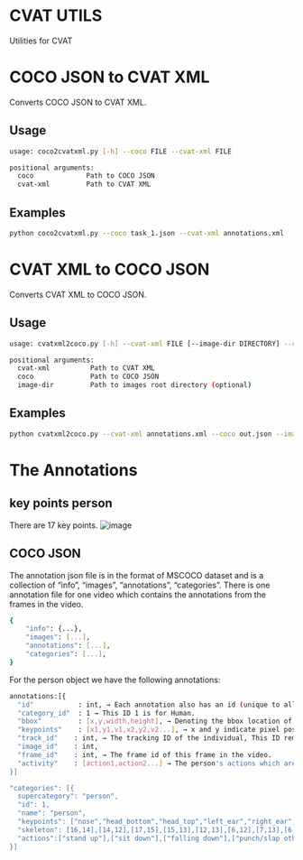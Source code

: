 # CVAT UTILS
Utilities for CVAT

# COCO JSON to CVAT XML

Converts COCO JSON to CVAT XML.

## Usage

```bash
usage: coco2cvatxml.py [-h] --coco FILE --cvat-xml FILE 

positional arguments:
  coco             Path to COCO JSON
  cvat-xml         Path to CVAT XML

```

## Examples

```bash
python coco2cvatxml.py --coco task_1.json --cvat-xml annotations.xml
```

# CVAT XML to COCO JSON

Converts CVAT XML to COCO JSON.

## Usage

```bash
usage: cvatxml2coco.py [-h] --cvat-xml FILE [--image-dir DIRECTORY] --coco FILE

positional arguments:
  cvat-xml          Path to CVAT XML
  coco              Path to COCO JSON
  image-dir         Path to images root directory (optional)

```

## Examples

```bash
python cvatxml2coco.py --cvat-xml annotations.xml --coco out.json --image-dir \images\
```

# The Annotations

## key points person
There are 17 key points.
![image](https://user-images.githubusercontent.com/35894891/165474348-1b7f7082-37db-4ff9-8cf8-0b5d3130565a.png)

## COCO JSON
The annotation json file is in the format of MSCOCO dataset and is a collection of “info”, “images”, “annotations”, “categories”. There is one annotation file for one video which contains the annotations from the frames in the video. 

```bash
{
    "info": {...},
    "images": [...],
    "annotations": [...],
    "categories": [...], 
}
```

For the person object we have the following annotations:<br />
```bash
annotations:[{
  "id"           : int, → Each annotation also has an id (unique to all other annotations).
  "category_id"  : 1 → This ID 1 is for Human.
  "bbox"         : [x,y,width,height], → Denoting the bbox location of that person. Box coordinates are measured from the top left image corner and are 0-indexed.
  "keypoints"    : [x1,y1,v1,x2,y2,v2...], → x and y indicate pixel positions in the image. v indicates visibility— v=0: not labeled (in which case x=y=0), v=1: labeled but not visible, and v=2: labeled and visible.
  "track_id"    : int, → The tracking ID of the individual, This ID remains constant for that person/object in all the sequences of the video.
  "image_id"    : int, 
  "frame_id"    : int, → The frame id of this frame in the video.
  "activity"    : [action1,action2...] → The person's actions which are captured.
}]

"categories": [{
  supercategory": "person",
  "id": 1,
  "name": "person",
  "keypoints": ["nose","head_bottom","head_top","left_ear","right_ear","left_shoulder","right_shoulder","left_elbow","right_elbow","left_wrist","right_wrist","left_hip","right_hip","left_knee","right_knee","left_ankle","right_ankle"], 
  "skeleton": [16,14],[14,12],[17,15],[15,13],[12,13],[6,12],[7,13],[6,7],[6,8],[7,9],[8,10],[9,11],[2,3],[1,2],[1,3],[2,4],[3,5],[4,6],[5,7], → defines connectivity  via a list of keypoint edge pairs
  "actions":["stand up"],["sit down"],["falling down"],["punch/slap other person"],["kicking other person"],["pushing other person"],...
}]
```


